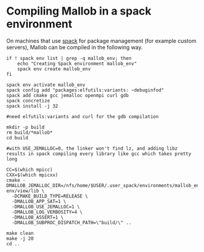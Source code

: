 # Compiling Mallob in a spack environment 

On machines that use [spack](https://spack.readthedocs.io/en/latest/index.html) for package management (for example custom servers), Mallob can be compiled in the following way.

    
    if ! spack env list | grep -q mallob_env; then
        echo "Creating Spack environment mallob_env"
        spack env create mallob_env
    fi
    
    spack env activate mallob_env
    spack config add "packages:elfutils:variants: ~debuginfod"
    spack add cmake gcc jemalloc openmpi curl gdb
    spack concretize
    spack install -j 32
    
    #need elfutils:variants and curl for the gdb compilation
    
    mkdir -p build
    rm build/*mallob*
    cd build

    #with USE_JEMALLOC=0, the linker won't find lz, and adding libz results in spack compiling every library like gcc which takes pretty long
    
    CC=$(which mpicc) 
    CXX=$(which mpicxx) 
    cmake -DMALLOB_JEMALLOC_DIR=/nfs/home/$USER/.user_spack/environments/mallob_env/.spack-env/view/lib \
      -DCMAKE_BUILD_TYPE=RELEASE \
      -DMALLOB_APP_SAT=1 \
      -DMALLOB_USE_JEMALLOC=1 \
      -DMALLOB_LOG_VERBOSITY=4 \
      -DMALLOB_ASSERT=1 \
      -DMALLOB_SUBPROC_DISPATCH_PATH=\"build/\" ..
  
    make clean
    make -j 20
    cd ..
  

